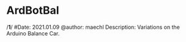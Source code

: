 # ArdBotBal
/****1****/
#Date: 2021.01.09
@author: maechl
Description: Variations on the Arduino Balance Car.
